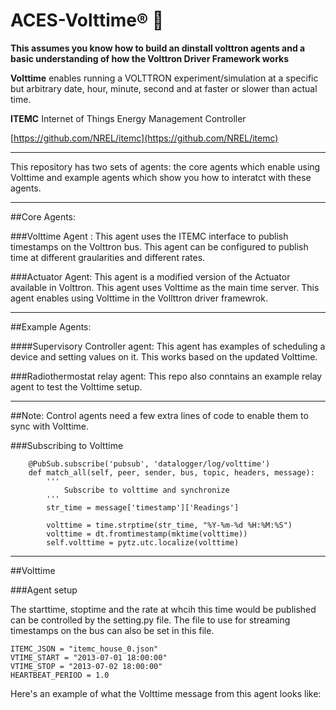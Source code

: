 ACES-Volttime® 
====

__This assumes you know how to build an dinstall volttron agents and a basic understanding of how the Volttron Driver Framework works__

**Volttime** enables running a VOLTTRON experiment/simulation at a specific but arbitrary date, hour, minute, second and at faster or slower than actual time. 


**ITEMC** Internet of Things Energy Management Controller

[https://github.com/NREL/itemc](https://github.com/NREL/itemc)


____________________________________________________________________
This repository has two sets of agents: 
the core agents which enable using Volttime and example agents which show you how to interatct with these agents. 
____________________________________________________________________

##Core Agents:

###Volttime Agent : 
This agent uses the ITEMC interface to publish timestamps on the  Volttron bus.
This agent can be configured to publish time at different graularities and different rates. 


###Actuator Agent: 
This agent is a modified version of the Actuator available in Volttron. This agent uses Volttime as the main time server. 
This agent enables using Volttime in the Vollttron driver framewrok. 
____________________________________________________________________

##Example Agents:


####Supervisory Controller agent: 
This agent has examples of scheduling a device and setting values on it. This works based on the updated Volttime. 
 
###Radiothermostat relay agent: 
This repo also conntains an example relay agent  to test the Volttime setup. 
____________________________________________________________________

##Note:
Control agents need a few extra lines of code to enable them to sync with Volttime. 


###Subscribing to Volttime
```
    @PubSub.subscribe('pubsub', 'datalogger/log/volttime')
    def match_all(self, peer, sender, bus, topic, headers, message):
        '''
            Subscribe to volttime and synchronize
        '''
        str_time = message['timestamp']['Readings']

        volttime = time.strptime(str_time, "%Y-%m-%d %H:%M:%S")
        volttime = dt.fromtimestamp(mktime(volttime))
        self.volttime = pytz.utc.localize(volttime)

```
____________________________________________________________________

##Volttime 


###Agent setup

The starttime, stoptime and the rate at whcih this time would be published 
can be controlled by the setting.py file. The file to use for streaming timestamps on the bus can also be set in this file.

```
ITEMC_JSON = "itemc_house_0.json"
VTIME_START = "2013-07-01 18:00:00"
VTIME_STOP = "2013-07-02 18:00:00"
HEARTBEAT_PERIOD = 1.0
```
Here's an example of what the Volttime message from this agent looks like: 
```

```



 